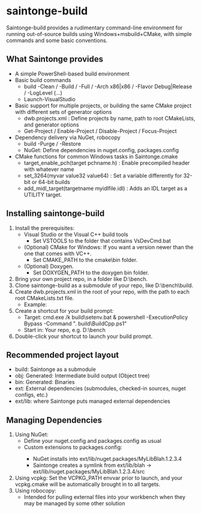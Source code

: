 # saintonge-build
Saintonge-build provides a rudimentary command-line environment
for running out-of-source builds using Windows+msbuild+CMake,
with simple commands and some basic conventions.

## What Saintonge provides
* A simple PowerShell-based build environment
* Basic build commands
  - build -Clean / -Build / -Full / -Arch x86|x86 / -Flavor Debug|Release / -LogLevel (...)
  - Launch-VisualStudio
* Basic support for multiple projects, or building the same
  CMake project with different sets of generator options
  - dwb.projects.xml : Define projects by name, path to root CMakeLists, and generator options
  - Get-Project / Enable-Project / Disable-Project / Focus-Project
* Dependency delivery via NuGet, robocopy
  - build -Purge / -Restore
  - NuGet: Define dependencies in nuget.config, packages.config
* CMake functions for common Windows tasks in Saintonge.cmake
  - target_enable_pch(target pchname.h) : Enable precompiled header with
    whatever name
  - set_3264(myvar value32 value64) : Set a variable differently for 32-bit or
    64-bit builds
  - add_midl_target(targetname myidlfile.idl) : Adds an IDL target as a UTILITY
    target.

## Installing saintonge-build
1. Install the prerequisites:
    - Visual Studio or the Visual C++ build tools
      - Set VSTOOLS to the folder that contains VsDevCmd.bat
    - (Optional) CMake for Windows: If you want a version newer than the one that comes with VC++.
      - Set CMAKE_PATH to the cmake\bin folder.
    - (Optional) Doxygen.
      - Set DOXYGEN_PATH to the doxygen bin folder.
2. Bring your own project repo, in a folder like D:\bench.
3. Clone saintonge-build as a submodule of your repo, like D:\bench\build.
4. Create dwb.projects.xml in the root of your repo, with the path to each root CMakeLists.txt file.
    - Example: <dwb-workbench><project name="helloworld" path="src/helloworld" /></dwb-workbench>
5. Create a shortcut for your build prompt:
    - Target: cmd.exe /k build\setenv.bat & powershell -ExecutionPolicy Bypass -Command ". build\BuildCpp.ps1"
    - Start in: Your repo, e.g. D:\bench
6. Double-click your shortcut to launch your build prompt.

## Recommended project layout
 - build: Saintonge as a submodule
 - obj: Generated: Intermediate build output (Object tree)
 - bin: Generated: Binaries
 - ext: External dependencies (submodules, checked-in sources, nuget configs, etc.)
 - ext/lib: where Saintonge puts managed external dependencies

## Managing Dependencies
1. Using NuGet:
   - Define your nuget.config and packages.config as usual
   - Custom extensions to packages.config: <package id="MyLibBlah" version="1.2.3.4" shortname="blah" focus="src" />
      - NuGet installs into ext/lib/nuget.packages/MyLibBlah.1.2.3.4
      - Saintonge creates a symlink from ext/lib/blah -> ext/lib/nuget.packages/MyLibBlah.1.2.3.4/src
2. Using vcpkg: Set the VCPKG_PATH envvar prior to launch, and your vcpkg.cmake will be automatically brought in to all targets.
3. Using robocopy:
   - Intended for pulling external files into your workbench when they may be
     managed by some other solution


